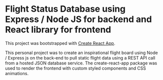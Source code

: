 # Flight Status Database using Express / Node JS for backend and React library for frontend

This project was bootstrapped with [Create React App](https://github.com/facebook/create-react-app).

This personal project was to create an inspirational flight board using Node / Express js on the back-end to pull static flight data using a REST API call from a hosted JSON database service. The create-react-app package was used to render the frontend with custom styled components and CSS animations.